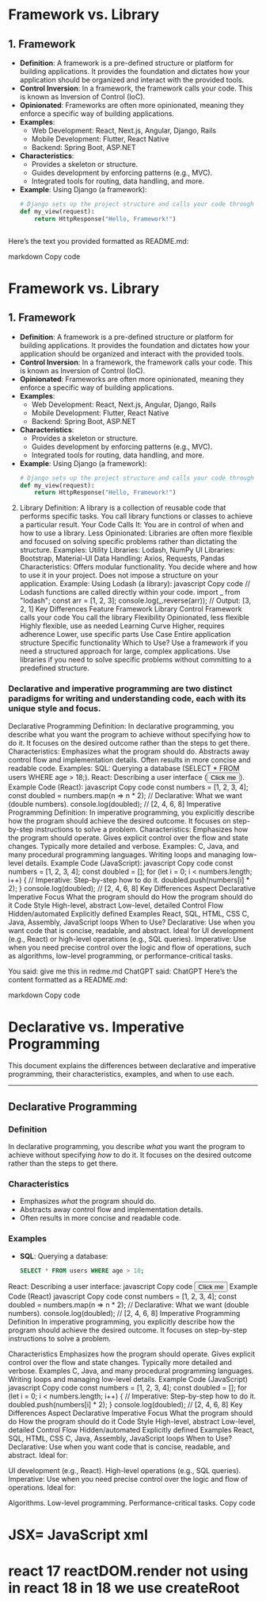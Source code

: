 # Framework vs. Library

## 1. Framework
- **Definition**: A framework is a pre-defined structure or platform for building applications. It provides the foundation and dictates how your application should be organized and interact with the provided tools.
- **Control Inversion**: In a framework, the framework calls your code. This is known as Inversion of Control (IoC).
- **Opinionated**: Frameworks are often more opinionated, meaning they enforce a specific way of building applications.
- **Examples**:
  - Web Development: React, Next.js, Angular, Django, Rails
  - Mobile Development: Flutter, React Native
  - Backend: Spring Boot, ASP.NET
- **Characteristics**:
  - Provides a skeleton or structure.
  - Guides development by enforcing patterns (e.g., MVC).
  - Integrated tools for routing, data handling, and more.
- **Example**:
  Using Django (a framework):
  ```python
  # Django sets up the project structure and calls your code through views.
  def my_view(request):
      return HttpResponse("Hello, Framework!")



Here’s the text you provided formatted as README.md:

markdown
Copy code
# Framework vs. Library

## 1. Framework
- **Definition**: A framework is a pre-defined structure or platform for building applications. It provides the foundation and dictates how your application should be organized and interact with the provided tools.
- **Control Inversion**: In a framework, the framework calls your code. This is known as Inversion of Control (IoC).
- **Opinionated**: Frameworks are often more opinionated, meaning they enforce a specific way of building applications.
- **Examples**:
  - Web Development: React, Next.js, Angular, Django, Rails
  - Mobile Development: Flutter, React Native
  - Backend: Spring Boot, ASP.NET
- **Characteristics**:
  - Provides a skeleton or structure.
  - Guides development by enforcing patterns (e.g., MVC).
  - Integrated tools for routing, data handling, and more.
- **Example**:
  Using Django (a framework):
  ```python
  # Django sets up the project structure and calls your code through views.
  def my_view(request):
      return HttpResponse("Hello, Framework!")
2. Library
Definition: A library is a collection of reusable code that performs specific tasks. You call library functions or classes to achieve a particular result.
Your Code Calls It: You are in control of when and how to use a library.
Less Opinionated: Libraries are often more flexible and focused on solving specific problems rather than dictating the structure.
Examples:
Utility Libraries: Lodash, NumPy
UI Libraries: Bootstrap, Material-UI
Data Handling: Axios, Requests, Pandas
Characteristics:
Offers modular functionality.
You decide where and how to use it in your project.
Does not impose a structure on your application.
Example: Using Lodash (a library):
javascript
Copy code
// Lodash functions are called directly within your code.
import _ from "lodash";
const arr = [1, 2, 3];
console.log(_.reverse(arr)); // Output: [3, 2, 1]
Key Differences
Feature	Framework	Library
Control	Framework calls your code	You call the library
Flexibility	Opinionated, less flexible	Highly flexible, use as needed
Learning Curve	Higher, requires adherence	Lower, use specific parts
Use Case	Entire application structure	Specific functionality
Which to Use?
Use a framework if you need a structured approach for large, complex applications.
Use libraries if you need to solve specific problems without committing to a predefined structure.


### Declarative and imperative programming are two distinct paradigms for writing and understanding code, each with its unique style and focus.

Declarative Programming
Definition: In declarative programming, you describe what you want the program to achieve without specifying how to do it. It focuses on the desired outcome rather than the steps to get there.
Characteristics:
Emphasizes what the program should do.
Abstracts away control flow and implementation details.
Often results in more concise and readable code.
Examples:
SQL: Querying a database (SELECT * FROM users WHERE age > 18;).
React: Describing a user interface (<button>Click me</button>).
Example Code (React):
javascript
Copy code
const numbers = [1, 2, 3, 4];
const doubled = numbers.map(n => n * 2); // Declarative: What we want (double numbers).
console.log(doubled); // [2, 4, 6, 8]
Imperative Programming
Definition: In imperative programming, you explicitly describe how the program should achieve the desired outcome. It focuses on step-by-step instructions to solve a problem.
Characteristics:
Emphasizes how the program should operate.
Gives explicit control over the flow and state changes.
Typically more detailed and verbose.
Examples:
C, Java, and many procedural programming languages.
Writing loops and managing low-level details.
Example Code (JavaScript):
javascript
Copy code
const numbers = [1, 2, 3, 4];
const doubled = [];
for (let i = 0; i < numbers.length; i++) { // Imperative: Step-by-step how to do it.
  doubled.push(numbers[i] * 2);
}
console.log(doubled); // [2, 4, 6, 8]
Key Differences
Aspect	Declarative	Imperative
Focus	What the program should do	How the program should do it
Code Style	High-level, abstract	Low-level, detailed
Control Flow	Hidden/automated	Explicitly defined
Examples	React, SQL, HTML, CSS	C, Java, Assembly, JavaScript loops
When to Use?
Declarative: Use when you want code that is concise, readable, and abstract. Ideal for UI development (e.g., React) or high-level operations (e.g., SQL queries).
Imperative: Use when you need precise control over the logic and flow of operations, such as algorithms, low-level programming, or performance-critical tasks.






You said:
give me this in redme.md
ChatGPT said:
ChatGPT
Here’s the content formatted as a README.md:

markdown
Copy code
# Declarative vs. Imperative Programming

This document explains the differences between declarative and imperative programming, their characteristics, examples, and when to use each.

---

## Declarative Programming

### Definition
In declarative programming, you describe *what* you want the program to achieve without specifying *how* to do it. It focuses on the desired outcome rather than the steps to get there.

### Characteristics
- Emphasizes *what* the program should do.
- Abstracts away control flow and implementation details.
- Often results in more concise and readable code.

### Examples
- **SQL**: Querying a database:
  ```sql
  SELECT * FROM users WHERE age > 18;
React: Describing a user interface:
javascript
Copy code
<button>Click me</button>
Example Code (React)
javascript
Copy code
const numbers = [1, 2, 3, 4];
const doubled = numbers.map(n => n * 2); // Declarative: What we want (double numbers).
console.log(doubled); // [2, 4, 6, 8]
Imperative Programming
Definition
In imperative programming, you explicitly describe how the program should achieve the desired outcome. It focuses on step-by-step instructions to solve a problem.

Characteristics
Emphasizes how the program should operate.
Gives explicit control over the flow and state changes.
Typically more detailed and verbose.
Examples
C, Java, and many procedural programming languages.
Writing loops and managing low-level details.
Example Code (JavaScript)
javascript
Copy code
const numbers = [1, 2, 3, 4];
const doubled = [];
for (let i = 0; i < numbers.length; i++) { // Imperative: Step-by-step how to do it.
  doubled.push(numbers[i] * 2);
}
console.log(doubled); // [2, 4, 6, 8]
Key Differences
Aspect	Declarative	Imperative
Focus	What the program should do	How the program should do it
Code Style	High-level, abstract	Low-level, detailed
Control Flow	Hidden/automated	Explicitly defined
Examples	React, SQL, HTML, CSS	C, Java, Assembly, JavaScript loops
When to Use?
Declarative: Use when you want code that is concise, readable, and abstract. Ideal for:

UI development (e.g., React).
High-level operations (e.g., SQL queries).
Imperative: Use when you need precise control over the logic and flow of operations. Ideal for:

Algorithms.
Low-level programming.
Performance-critical tasks.
Copy code


# JSX= JavaScript xml

# react 17 reactDOM.render not using in react 18 in 18 we use createRoot






